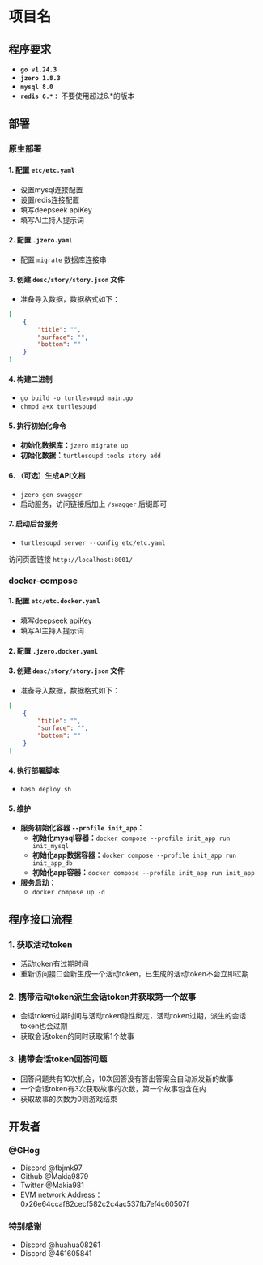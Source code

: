 # 项目名

## 程序要求

- **`go v1.24.3`**
- **`jzero 1.8.3`**
- **`mysql 8.0`**
- **`redis 6.*：`** 不要使用超过6.\*的版本

## 部署

### 原生部署

#### 1. 配置 `etc/etc.yaml`

- 设置mysql连接配置
- 设置redis连接配置
- 填写deepseek apiKey
- 填写AI主持人提示词

#### 2. 配置 `.jzero.yaml`

- 配置 `migrate` 数据库连接串

#### 3. 创建 `desc/story/story.json` 文件

- 准备导入数据，数据格式如下：

```json
[
    {
        "title": "",
        "surface": "",
        "bottom": ""
    }
]
```

#### 4. 构建二进制

- `go build -o turtlesoupd main.go`
- `chmod a+x turtlesoupd`

#### 5. 执行初始化命令

- **初始化数据库：**`jzero migrate up`
- **初始化数据：**`turtlesoupd tools story add`

#### 6. （可选）生成API文档

- `jzero gen swagger`
- 启动服务，访问链接后加上 `/swagger` 后缀即可

#### 7. 启动后台服务

- `turtlesoupd server --config etc/etc.yaml`

访问页面链接 `http://localhost:8001/`

### docker-compose

#### 1. 配置 `etc/etc.docker.yaml`

- 填写deepseek apiKey
- 填写AI主持人提示词

#### 2. 配置 `.jzero.docker.yaml`

#### 3. 创建 `desc/story/story.json` 文件

- 准备导入数据，数据格式如下：

```json
[
    {
        "title": "",
        "surface": "",
        "bottom": ""
    }
]
```

#### 4. 执行部署脚本

- `bash deploy.sh`

#### 5. 维护

- **服务初始化容器 `--profile init_app`：**
    - **初始化mysql容器：**`docker compose --profile init_app run init_mysql`
    - **初始化app数据容器：**`docker compose --profile init_app run init_app_db`
    - **初始化app容器：**`docker compose --profile init_app run init_app`
- **服务启动：**
    - `docker compose up -d`

## 程序接口流程

### 1. 获取活动token

- 活动token有过期时间
- 重新访问接口会新生成一个活动token，已生成的活动token不会立即过期

### 2. 携带活动token派生会话token并获取第一个故事

- 会话token过期时间与活动token隐性绑定，活动token过期，派生的会话token也会过期
- 获取会话token的同时获取第1个故事

### 3. 携带会话token回答问题

- 回答问题共有10次机会，10次回答没有答出答案会自动派发新的故事
- 一个会话token有3次获取故事的次数，第一个故事包含在内
- 获取故事的次数为0则游戏结束

## 开发者

### @GHog
  - Discord @fbjmk97
  - Github @Makia9879
  - Twitter @Makia981
  - EVM network Address：0x26e64ccaf82cecf582c2c4ac537fb7ef4c60507f

### 特别感谢
  - Discord @huahua08261
  - Discord @461605841

